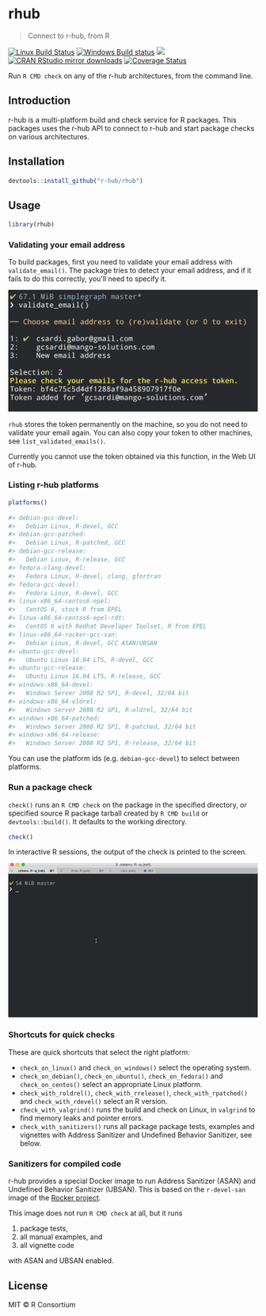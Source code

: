 
# rhub

> Connect to r-hub, from R

[![Linux Build Status](https://travis-ci.org/r-hub/rhub.svg?branch=master)](https://travis-ci.org/r-hub/rhub)
[![Windows Build status](https://ci.appveyor.com/api/projects/status/github/r-hub/rhub?svg=true)](https://ci.appveyor.com/project/gaborcsardi/rhub)
[![](http://www.r-pkg.org/badges/version/rhub)](http://www.r-pkg.org/pkg/rhub)
[![CRAN RStudio mirror downloads](http://cranlogs.r-pkg.org/badges/rhub)](http://www.r-pkg.org/pkg/rhub)
[![Coverage Status](https://img.shields.io/codecov/c/github/r-hub/rhub/master.svg)](https://codecov.io/github/r-hub/rhub?branch=master)

Run `R CMD check` on any of the r-hub architectures, from the
command line.

## Introduction

r-hub is a multi-platform build and check service for R packages.
This packages uses the r-hub API to connect to r-hub and start package
checks on various architectures.

## Installation

```r
devtools::install_github("r-hub/rhub")
```

## Usage

```r
library(rhub)
```

### Validating your email address

To build packages, first you need to validate your email address with 
`validate_email()`. The package tries to detect your email address, 
and if it fails to do this correctly, you'll need to specify it.

![](inst/email-validation.png)

`rhub` stores the token permanently on the machine, so you do not need
to validate your email again. You can also copy your token to other
machines, see `list_validated_emails()`.

Currently you cannot use the token obtained via this function, in the Web
UI of r-hub.

### Listing r-hub platforms

```r
platforms()

```

```r
#> debian-gcc-devel:
#>   Debian Linux, R-devel, GCC
#> debian-gcc-patched:
#>   Debian Linux, R-patched, GCC
#> debian-gcc-release:
#>   Debian Linux, R-release, GCC
#> fedora-clang-devel:
#>   Fedora Linux, R-devel, clang, gfortran
#> fedora-gcc-devel:
#>   Fedora Linux, R-devel, GCC
#> linux-x86_64-centos6-epel:
#>   CentOS 6, stock R from EPEL
#> linux-x86_64-centos6-epel-rdt:
#>   CentOS 6 with Redhat Developer Toolset, R from EPEL
#> linux-x86_64-rocker-gcc-san:
#>   Debian Linux, R-devel, GCC ASAN/UBSAN
#> ubuntu-gcc-devel:
#>   Ubuntu Linux 16.04 LTS, R-devel, GCC
#> ubuntu-gcc-release:
#>   Ubuntu Linux 16.04 LTS, R-release, GCC
#> windows-x86_64-devel:
#>   Windows Server 2008 R2 SP1, R-devel, 32/64 bit
#> windows-x86_64-oldrel:
#>   Windows Server 2008 R2 SP1, R-oldrel, 32/64 bit
#> windows-x86_64-patched:
#>   Windows Server 2008 R2 SP1, R-patched, 32/64 bit
#> windows-x86_64-release:
#>   Windows Server 2008 R2 SP1, R-release, 32/64 bit
```

You can use the platform ids (e.g. `debian-gcc-devel`) to select between
platforms.

### Run a package check

`check()` runs an `R CMD check` on the package in the specified directory,
or specified source R package tarball created by `R CMD build` or
`devtools::build()`. It defaults to the working directory.

```r
check()
```

In interactive R sessions, the output of the check is printed to
the screen.

![](/inst/check-output.gif)

### Shortcuts for quick checks

These are quick shortcuts that select the right platform:

* `check_on_linux()` and `check_on_windows()` select the operating system.
* `check_on_debian()`, `check_on_ubuntu()`, `check_on_fedora()` and
  `check_on_centos()` select an appropriate Linux platform.
* `check_with_roldrel()`, `check_with_rrelease()`, `check_with_rpatched()`
  and `check_with_rdevel()` select an R version.
* `check_with_valgrind()` runs the build and check on Linux, in `valgrind`
  to find memory leaks and pointer errors.
* `check_with_sanitizers()` runs all package package tests, examples and
  vignettes with Address Sanitizer and Undefined Behavior Sanitizer, see
  below.

### Sanitizers for compiled code

r-hub provides a special Docker image to run Address Sanitizer (ASAN) and
Undefined Behavior Sanitizer (UBSAN). This is based on the `r-devel-san`
image of the [Rocker project](https://github.com/rocker-org/r-devel-san).

This image does not run `R CMD check` at all, but it runs

1. package tests,
2. all manual examples, and
3. all vignette code

with ASAN and UBSAN enabled.

## License

MIT © R Consortium
